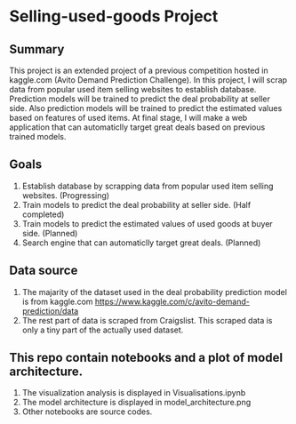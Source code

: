 # Selling-used-goods Project

## Summary
This project is an extended project of a previous competition hosted in kaggle.com (Avito Demand Prediction Challenge). In this project, I will scrap data from popular used item selling websites to establish database. Prediction models will be trained to predict the deal probability at seller side. Also prediction models will be trained to predict the estimated values based on features of used items. At final stage, I will make a web application that can automaticlly target great deals based on previous trained models.

## Goals
1. Establish database by scrapping data from popular used item selling websites. (Progressing)
2. Train models to predict the deal probability at seller side. (Half completed)
3. Train models to predict the estimated values of used goods at buyer side. (Planned)
4. Search engine that can automaticlly target great deals. (Planned)

## Data source
1. The majarity of the dataset used in the deal probability prediction model is from kaggle.com
https://www.kaggle.com/c/avito-demand-prediction/data
2. The rest part of data is scraped from Craigslist. This scraped data is only a tiny part of the actually used dataset.

## This repo contain notebooks and a plot of model architecture. 
1. The visualization analysis is displayed in Visualisations.ipynb
2. The model architecture is displayed in model_architecture.png
3. Other notebooks are source codes.

